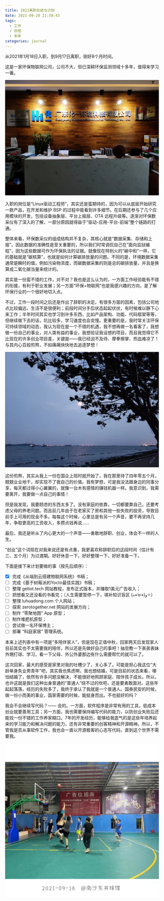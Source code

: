 ```yaml
---
title: 2021离职总结与计划
date: 2021-09-20 21:59:43
tags: 
  - 工作
  - 总结
  - 未来
categories: journal
---
```


从2021年1月18日入职，到9月17日离职，刚好8个月时间。

这是一家环保物联网公司，公司不大，但已深耕环保监测领域十多年，值得来学习一番。

<img src="/images/journal/20210917_bocon.jpeg" width=600 />

入职的岗位是“Linux驱动工程师”，其实还是蛮期待的，因为可以从底层开始研究一款产品，在开发和维护 BSP 的过程中能看到许多细节。在后期还参与了几个应用模块的开发，包括设备抽象层、平台上报层、OTA 远程升级等。逐渐对环保数采仪有了深入的了解，一部分原因就得益于“驱动-应用-平台-前端”整个链路的打通。

整体来看，环保数采仪的组成结构并不复杂，其核心就是“数据采集、存储和上报”。因此数据的准确性是至关重要的，所以我们时常调侃自己在“面向监狱编程”，因为这些数据可作为环保执法的证据。就像现在特别火的“碳中和”一样，它的基础就是“碳核算”，也就是如何计算碳排放量的问题。不同的是，环境数据采集通常是瞬时的值，例如污染物浓度，而碳数据采集的则是总的碳排放量，并且是换算成二氧化碳当量来统计的。

其实是一份蛮不错的工作，对不对？我也是这么认为的，一方面工作经验能有不错的衔接，有利于职业发展；另一方面“环保+物联网”也是我感兴趣的方向，是了解环保行业的一个很好地切入点。

不过，工作一段时间之后还是作出了辞职的决定。有很多方面的因素，包括公司地点比较偏远，生活不是很便利；前段时间分手后状态起起伏伏，有时候难以静下心来工作；半年时间其实也学习到许多东西，比如产品架构、功能、代码框架等等，但继续做下去的话，坑比较多，学习速度也会变慢。更重要的是，我时常关注环保可持续领域的动态，我认为现在是一个不错的机遇，我不想再做一名看客了，我想做一份自己的事业，对人类有益的事业，我想验证我设想的项目，而且我觉得它不比现在的许多创业项目差，关键是——我已经迫不及待、摩拳擦掌、热血难凉了！与其内心百般煎熬，不如痛痛快快地去追逐梦想！

<img src="/images/journal/20210918_nansha.jpeg" width=600 />

这份煎熬，其实从我上一份在国企上班时就开始了，我在那里待了四年零五个月，兢兢业业地干，却实现不了我自己的价值。我有梦想，可是我没法跟身边的同事分享，每天都过得小心翼翼的，就像一台木有感情的赚钱机器一样。我意识到，我需要离开，我要做一点自己的事情！

但是我发现，我要顾虑的东西太多了。没有家庭的依靠，一切都要靠自己，还要考虑父母的养老问题。而且前几年由于在老家买了房和其他一些失败的投资，导致目前手上可用的现金不多。每每这个时候，心里总是有另一个声音，要不再坚持几年，争取更高的工资收入，多攒点钱再说......

最后，我还是听从了内心更大的一个声音——勇敢地辞职、创业，体会不一样的人生。

“创业”这个词现在对我来说还是有点重，我更喜欢称辞职后的这段时间（估计有三、五个月）为过渡期。好好休息一下，好好整理一下，好好准备一下。

下面是接下来计划要做的事（按先后顺序）：

- [x] 完成《从端到云搭建物联网系统》书稿；
- [ ] 完成《基于树莓派的Yocto最佳实践》书稿；
- [ ] 整理 getiot.tech 网站教程，发布正式版本，并赚取1美元广告收入；
- [ ] 把想看又还没看的书看完；（人生需要暂停一下，填补知识盲区 (๑•̀ㅂ•́)و✧）
- [ ] 整理 luhuadong.com 个人网站；
- [ ] 探索 zerotogether.net 网站的发展方向；
- [ ] 制作 “零聚地图” App 原型；
- [ ] 制作堆肥机原型；
- [ ] 尝试做一名环保博主；
- [ ] 部署 “科庭家居” 管理系统。

本来上述列表中有一项是“多陪伴家人”，但是现在正值中秋，回家两天后发现家人目前其实也不太需要我的陪伴，所以还是先做好自己的事吧！抽空教一下表弟表妹外甥打球、学习，看一下父母、外公外婆那边有什么需要帮忙的就可以了。

这次回家，最大的感受是家里对我的吐槽少了，关心多了。可能是担心我这位“大龄单身失业男青年”吧，其实我也焦虑啊，我也想结婚，可是目前的状态来看，哪怕结婚了，依然有许多问题没解决，不能很好地照顾家庭、陪伴孩子成长。所以，也许这就是我们这种出身普通的“普通人”绕不过的坎吧，还是要勇敢面对。这些年起起落落，经历的失败多了，我终于承认了我就是一个普通人。国泰民安的时候，做一份小而美的事业，国家需要的时候，能挺身而出。不也挺好的吗？

我会不会继续写代码？—— 会的。一方面，软件程序是非常有用的工具，低成本创业就要善用工具；另一方面，我也需要保持编写代码的能力，以防创业失败后还能找一份不错的工作养家糊口。7年的开发经历，能够给我底气的是这些年培养起来的学习能力和解决问题的能力，还有非常重要的创客精神和开源精神。所以，不管我是否从事软件工作，我也会一直以开源极客的心态写代码，直到这个世界不需要我。

<img src="/images/journal/20210916_basketball.jpeg" width=600 />

